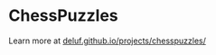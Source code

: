# ChessPuzzles

Learn more at [deluf.github.io/projects/chesspuzzles/](deluf.github.io/projects/chesspuzzles/)
